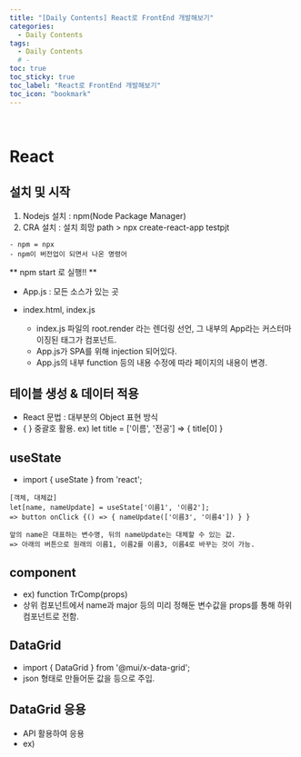 ```yaml
---
title: "[Daily Contents] React로 FrontEnd 개발해보기"
categories:
  - Daily Contents
tags:
  - Daily Contents
  # -
toc: true
toc_sticky: true
toc_label: "React로 FrontEnd 개발해보기"
toc_icon: "bookmark"
---
```


<br>

# React

## 설치 및 시작

1. Nodejs 설치 : npm(Node Package Manager)
2. CRA 설치 : 설치 희망 path > npx create-react-app testpjt

```
- npm = npx
- npm이 버전업이 되면서 나온 명령어
```

** npm start 로 실행!! **

- App.js : 모든 소스가 있는 곳

- index.html, index.js

  - index.js 파일의 root.render 라는 렌더링 선언, 그 내부의 App라는 커스터마이징된 태그가 컴포넌트.
  - App.js가 SPA를 위해 injection 되어있다.
  - App.js의 내부 function 등의 내용 수정에 따라 페이지의 내용이 변경.

## 테이블 생성 & 데이터 적용

- React 문법 : 대부분의 Object 표현 방식
- { } 중괄호 활용. ex) let title = ['이름', '전공'] => { title[0] }

## useState

- import { useState } from 'react';

```
[객체, 대체값]
let[name, nameUpdate] = useState['이름1', '이름2'];
=> button onClick {() => { nameUpdate(['이름3', '이름4']) } }

앞의 name은 대표하는 변수명, 뒤의 nameUpdate는 대체할 수 있는 값.
=> 아래의 버튼으로 원래의 이름1, 이름2를 이름3, 이름4로 바꾸는 것이 가능.
```

## component

- ex) function TrComp(props)
- 상위 컴포넌트에서 name과 major 등의 미리 정해둔 변수값을 props를 통해 하위 컴포넌트로 전함.

## DataGrid

- import { DataGrid } from '@mui/x-data-grid';
- json 형태로 만들어둔 값을 <DataGrid rows={rows} columns={columns} /> 등으로 주입.

## DataGrid 응용

- API 활용하여 응용
- ex) <DataGrid rows={rows} columns={columns} rowsPerPageOptions={[13,26,100]} checkboxSelection />
